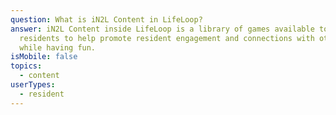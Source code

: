```yaml
---
question: What is iN2L Content in LifeLoop?
answer: iN2L Content inside LifeLoop is a library of games available to
  residents to help promote resident engagement and connections with others all
  while having fun.
isMobile: false
topics:
  - content
userTypes:
  - resident
---
```

